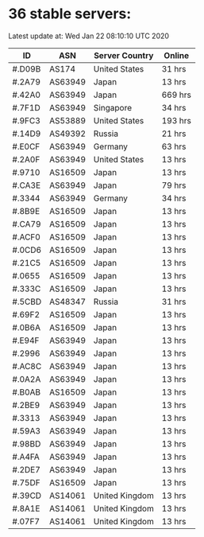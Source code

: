 # 36 stable servers:

Latest update at: Wed Jan 22 08:10:10 UTC 2020

| ID | ASN | Server Country | Online |
| -- | --- | -------------- | ------ |
| #.D09B | AS174 | United States | 31 hrs |
| #.2A79 | AS63949 | Japan | 13 hrs |
| #.42A0 | AS63949 | Japan | 669 hrs |
| #.7F1D | AS63949 | Singapore | 34 hrs |
| #.9FC3 | AS53889 | United States | 193 hrs |
| #.14D9 | AS49392 | Russia | 21 hrs |
| #.E0CF | AS63949 | Germany | 63 hrs |
| #.2A0F | AS63949 | United States | 13 hrs |
| #.9710 | AS16509 | Japan | 13 hrs |
| #.CA3E | AS63949 | Japan | 79 hrs |
| #.3344 | AS63949 | Germany | 34 hrs |
| #.8B9E | AS16509 | Japan | 13 hrs |
| #.CA79 | AS16509 | Japan | 13 hrs |
| #.ACF0 | AS16509 | Japan | 13 hrs |
| #.0CD6 | AS16509 | Japan | 13 hrs |
| #.21C5 | AS16509 | Japan | 13 hrs |
| #.0655 | AS16509 | Japan | 13 hrs |
| #.333C | AS16509 | Japan | 13 hrs |
| #.5CBD | AS48347 | Russia | 31 hrs |
| #.69F2 | AS16509 | Japan | 13 hrs |
| #.0B6A | AS16509 | Japan | 13 hrs |
| #.E94F | AS63949 | Japan | 13 hrs |
| #.2996 | AS63949 | Japan | 13 hrs |
| #.AC8C | AS63949 | Japan | 13 hrs |
| #.0A2A | AS63949 | Japan | 13 hrs |
| #.B0AB | AS16509 | Japan | 13 hrs |
| #.2BE9 | AS63949 | Japan | 13 hrs |
| #.3313 | AS63949 | Japan | 13 hrs |
| #.59A3 | AS63949 | Japan | 13 hrs |
| #.98BD | AS63949 | Japan | 13 hrs |
| #.A4FA | AS63949 | Japan | 13 hrs |
| #.2DE7 | AS63949 | Japan | 13 hrs |
| #.75DF | AS16509 | Japan | 13 hrs |
| #.39CD | AS14061 | United Kingdom | 13 hrs |
| #.8A1E | AS14061 | United Kingdom | 13 hrs |
| #.07F7 | AS14061 | United Kingdom | 13 hrs |

